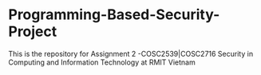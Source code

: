 # Programming-Based-Security-Project
This is the repository for Assignment 2 -COSC2539|COSC2716  Security in Computing and Information Technology at RMIT Vietnam
